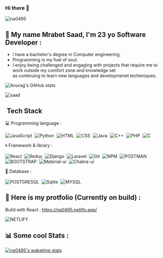### Hi there :wave: 

<p align="left"> <img src="https://komarev.com/ghpvc/?username=na0495&label=Profile%20views&color=0e75b6&style=flat" alt="na0495" /> </p>

## :boy: My name Mrabet Saad, I'm 23 yo Software Developer :
- I have a bachelor's degree in Computer engineering.
- Programming is my fuel of soul.
- I enjoy being challenged and engaging with projects that require me to work outside my comfort zone and knowledge set <br>
  as continuing to learn new languages and developmenet techeniques.

![Anurag's GitHub stats](https://github-readme-stats.vercel.app/api?username=na0495&count_private=true&theme=react)

<p><img align="center" src="https://github-readme-streak-stats.herokuapp.com/?user=na0495&" alt="saad" /></p>



##  &nbsp;Tech Stack 

:computer: Programming language :
<br>
<br>
![JavaScript](https://img.shields.io/badge/JavaScript-F7DF1E?style=plastic&logo=javascript&logoColor=black)&nbsp;
![Python](https://img.shields.io/badge/Python-3776AB?style=plastic&logo=python&logoColor=white)&nbsp;
![HTML](https://img.shields.io/badge/HTML5-E34F26?style=plastic&logo=html5&logoColor=white)&nbsp;
![CSS](https://img.shields.io/badge/CSS3-1572B6?style=plastic&logo=css3&logoColor=white)&nbsp;
![Java](https://img.shields.io/badge/Java-ED8B00?style=plastic&logo=java&logoColor=white)&nbsp;
![C++](https://img.shields.io/badge/C%2B%2B-00599C?style=plastic&logo=c%2B%2B&logoColor=white)&nbsp;
![PHP](https://img.shields.io/badge/PHP-777BB4?style=plastic&logo=php&logoColor=white)&nbsp;
![C](https://img.shields.io/badge/C-00599C?style=plastic&logo=c&logoColor=white)&nbsp;


:cyclone: Framework & library :
<br>
<br>
![React](https://img.shields.io/badge/React-20232A?style=plastic&logo=react&logoColor=61DAFB)&nbsp;
![Redux](https://img.shields.io/badge/Redux-593D88?style=plastic&logo=redux&logoColor=white)&nbsp;
![Django](https://img.shields.io/badge/Django-092E20?style=plastic&logo=django&logoColor=white)&nbsp;
![Laravel](https://img.shields.io/badge/Laravel-FF2D20?style=plastic&logo=laravel&logoColor=white)&nbsp;
![Git](https://img.shields.io/badge/Git-F05032?style=plastic&logo=git&logoColor=white)&nbsp;
![NPM](https://img.shields.io/badge/npm-CB3837?style=plastic&logo=npm&logoColor=white)&nbsp;
![POSTMAN](https://img.shields.io/badge/Postman-FF6C37?style=plastic&logo=Postman&logoColor=white)&nbsp;
![BOOTSTRAP](https://img.shields.io/badge/Bootstrap-563D7C?style=plastic&logo=bootstrap&logoColor=white)&nbsp;
![Material-ui](https://img.shields.io/badge/Material--UI-0081CB?style=plastic&logo=material-ui&logoColor=white)&nbsp;
![Chakra-ui](https://img.shields.io/badge/Chakra--UI-319795?style=plastic&logo=chakra-ui&logoColor=white)&nbsp;

:floppy_disk: Database :
<br>
<br>
![POSTGRESQL](https://img.shields.io/badge/PostgreSQL-316192?style=plastic&logo=postgresql&logoColor=white)&nbsp;
![Sqlite](https://img.shields.io/badge/SQLite-07405E?style=plastic&logo=sqlite&logoColor=white)&nbsp;
![MYSQL](https://img.shields.io/badge/MySQL-00000F?style=plastic&logo=mysql&logoColor=white)&nbsp;

## :bookmark_tabs: Here is my protfolio (Currently on build) :
Build with React :
https://na0495.netlify.app/
<br>
<!-- deploy with ! <br> -->
![NETLIFY](https://img.shields.io/badge/Netlify-00C7B7?style=plastic&logo=netlify&logoColor=white)&nbsp;

## :bar_chart: Some cool Stats : <br/>
[![na0495's wakatime stats](https://github-readme-stats.vercel.app/api/wakatime?username=na0495&3&layout=compact)](https://github.com/na0495/github-readme-stats)

<!-- #### Github Commit Stats :
![na0495's GitHub stats](https://github-readme-stats.vercel.app/api?username=na0495&show_icons=true&theme=radical&count_private=true) -->

<!-- ### 🤝🏻 &nbsp; My media 

![Discord](https://img.shields.io/badge/Discord-7289DA?style=for-the-badge&logo=discord&logoColor=white)&nbsp; : Egon#6993 -->
